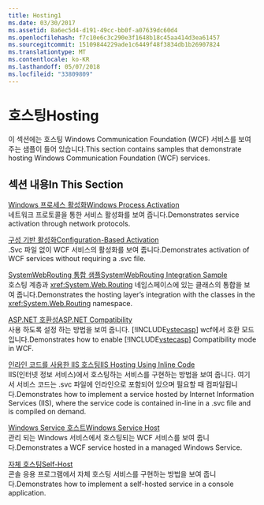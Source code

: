 ```yaml
---
title: Hosting1
ms.date: 03/30/2017
ms.assetid: 8a6ec5d4-d191-49cc-bb0f-a07639dc60d4
ms.openlocfilehash: f7c10e6c3c290e3f1648b18c45aa414d3ea61457
ms.sourcegitcommit: 15109844229ade1c6449f48f3834db1b26907824
ms.translationtype: MT
ms.contentlocale: ko-KR
ms.lasthandoff: 05/07/2018
ms.locfileid: "33809809"
---
```

# <a name="hosting"></a><span data-ttu-id="cc7b8-102">호스팅</span><span class="sxs-lookup"><span data-stu-id="cc7b8-102">Hosting</span></span>
<span data-ttu-id="cc7b8-103">이 섹션에는 호스팅 Windows Communication Foundation (WCF) 서비스를 보여 주는 샘플이 들어 있습니다.</span><span class="sxs-lookup"><span data-stu-id="cc7b8-103">This section contains samples that demonstrate hosting Windows Communication Foundation (WCF) services.</span></span>  
  
## <a name="in-this-section"></a><span data-ttu-id="cc7b8-104">섹션 내용</span><span class="sxs-lookup"><span data-stu-id="cc7b8-104">In This Section</span></span>  
 [<span data-ttu-id="cc7b8-105">Windows 프로세스 활성화</span><span class="sxs-lookup"><span data-stu-id="cc7b8-105">Windows Process Activation</span></span>](../../../../docs/framework/wcf/samples/windows-process-activation.md)  
 <span data-ttu-id="cc7b8-106">네트워크 프로토콜을 통한 서비스 활성화를 보여 줍니다.</span><span class="sxs-lookup"><span data-stu-id="cc7b8-106">Demonstrates service activation through network protocols.</span></span>  
  
 [<span data-ttu-id="cc7b8-107">구성 기반 활성화</span><span class="sxs-lookup"><span data-stu-id="cc7b8-107">Configuration-Based Activation</span></span>](../../../../docs/framework/wcf/samples/configuration-based-activation.md)  
 <span data-ttu-id="cc7b8-108">.Svc 파일 없이 WCF 서비스의 활성화를 보여 줍니다.</span><span class="sxs-lookup"><span data-stu-id="cc7b8-108">Demonstrates activation of WCF services without requiring a .svc file.</span></span>  
  
 [<span data-ttu-id="cc7b8-109">SystemWebRouting 통합 샘플</span><span class="sxs-lookup"><span data-stu-id="cc7b8-109">SystemWebRouting Integration Sample</span></span>](../../../../docs/framework/wcf/samples/systemwebrouting-integration-sample.md)  
 <span data-ttu-id="cc7b8-110">호스팅 계층과 <xref:System.Web.Routing> 네임스페이스에 있는 클래스의 통합을 보여 줍니다.</span><span class="sxs-lookup"><span data-stu-id="cc7b8-110">Demonstrates the hosting layer’s integration with the classes in the <xref:System.Web.Routing> namespace.</span></span>  
  
 [<span data-ttu-id="cc7b8-111">ASP.NET 호환성</span><span class="sxs-lookup"><span data-stu-id="cc7b8-111">ASP.NET Compatibility</span></span>](../../../../docs/framework/wcf/samples/aspnet-compatibility.md)  
 <span data-ttu-id="cc7b8-112">사용 하도록 설정 하는 방법을 보여 줍니다. [!INCLUDE[vstecasp](../../../../includes/vstecasp-md.md)] wcf에서 호환 모드입니다.</span><span class="sxs-lookup"><span data-stu-id="cc7b8-112">Demonstrates how to enable [!INCLUDE[vstecasp](../../../../includes/vstecasp-md.md)] Compatibility mode in WCF.</span></span>  
  
 [<span data-ttu-id="cc7b8-113">인라인 코드를 사용한 IIS 호스팅</span><span class="sxs-lookup"><span data-stu-id="cc7b8-113">IIS Hosting Using Inline Code</span></span>](../../../../docs/framework/wcf/samples/iis-hosting-using-inline-code.md)  
 <span data-ttu-id="cc7b8-114">IIS(인터넷 정보 서비스)에서 호스팅하는 서비스를 구현하는 방법을 보여 줍니다. 여기서 서비스 코드는 .svc 파일에 인라인으로 포함되어 있으며 필요할 때 컴파일됩니다.</span><span class="sxs-lookup"><span data-stu-id="cc7b8-114">Demonstrates how to implement a service hosted by Internet Information Services (IIS), where the service code is contained in-line in a .svc file and is compiled on demand.</span></span>  
  
 [<span data-ttu-id="cc7b8-115">Windows Service 호스트</span><span class="sxs-lookup"><span data-stu-id="cc7b8-115">Windows Service Host</span></span>](../../../../docs/framework/wcf/samples/windows-service-host.md)  
 <span data-ttu-id="cc7b8-116">관리 되는 Windows 서비스에서 호스팅되는 WCF 서비스를 보여 줍니다.</span><span class="sxs-lookup"><span data-stu-id="cc7b8-116">Demonstrates a WCF service hosted in a managed Windows Service.</span></span>  
  
 [<span data-ttu-id="cc7b8-117">자체 호스팅</span><span class="sxs-lookup"><span data-stu-id="cc7b8-117">Self-Host</span></span>](../../../../docs/framework/wcf/samples/self-host.md)  
 <span data-ttu-id="cc7b8-118">콘솔 응용 프로그램에서 자체 호스팅 서비스를 구현하는 방법을 보여 줍니다.</span><span class="sxs-lookup"><span data-stu-id="cc7b8-118">Demonstrates how to implement a self-hosted service in a console application.</span></span>
